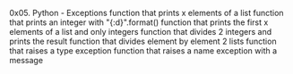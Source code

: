 0x05. Python - Exceptions function that prints x elements of a list function that prints an integer with "{:d}".format() function that prints the first x elements of a list and only integers function that divides 2 integers and prints the result function that divides element by element 2 lists function that raises a type exception function that raises a name exception with a message
